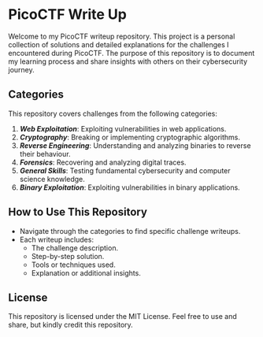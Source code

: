 # PicoCTF Write Up
Welcome to my PicoCTF writeup repository. This project is a personal collection of solutions and detailed explanations for the challenges I encountered during PicoCTF. The purpose of this repository is to document my learning process and share insights with others on their cybersecurity journey.
## Categories

This repository covers challenges from the following categories:

1. ***Web Exploitation***: Exploiting vulnerabilities in web applications.
2. ***Cryptography***: Breaking or implementing cryptographic algorithms.
3. ***Reverse Engineering***: Understanding and analyzing binaries to reverse their behaviour.
4. ***Forensics***: Recovering and analyzing digital traces.
5. ***General Skills***: Testing fundamental cybersecurity and computer science knowledge.
6. ***Binary Exploitation***: Exploiting vulnerabilities in binary applications.


## How to Use This Repository

- Navigate through the categories to find specific challenge writeups.
- Each writeup includes:
  - The challenge description.
  - Step-by-step solution.
  - Tools or techniques used.
  - Explanation or additional insights.

## License

This repository is licensed under the MIT License. Feel free to use and share, but kindly credit this repository.

